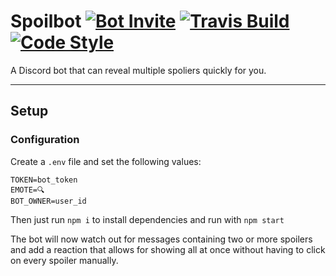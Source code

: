 # Spoilbot [![Bot Invite](https://img.shields.io/badge/invite-Spoilbot%236163-7289DA.svg?style=for-the-badge)](https://discordapp.com/oauth2/authorize?client_id=542376958181376030&scope=bot&permissions=11328) [![Travis Build](https://img.shields.io/travis/com/Hoi15A/spoilbot.svg?style=for-the-badge)](https://travis-ci.com/Hoi15A/spoilbot) [![Code Style](https://img.shields.io/badge/code--style-standard-brightgreen.svg?style=for-the-badge)](https://standardjs.com)

A Discord bot that can reveal multiple spoliers quickly for you.

<hr>

## Setup
### Configuration
Create a `.env` file and set the following values:
```
TOKEN=bot_token
EMOTE=🔍
BOT_OWNER=user_id
```
Then just run `npm i` to install dependencies and run with `npm start`


The bot will now watch out for messages containing two or more spoilers and add a reaction that allows for showing all at once without having to click on every spoiler manually.
